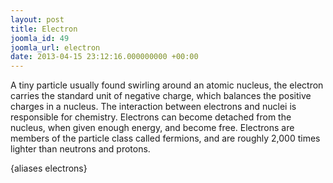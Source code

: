 ```yaml
---
layout: post
title: Electron
joomla_id: 49
joomla_url: electron
date: 2013-04-15 23:12:16.000000000 +00:00
---
```

<p>A tiny particle usually found swirling around an atomic nucleus, the electron carries the standard unit of negative charge, which balances the positive charges in a nucleus. The interaction between electrons and nuclei is responsible for chemistry. Electrons can become detached from the nucleus, when given enough energy, and become free. Electrons are members of the particle class called fermions, and are roughly 2,000 times lighter than neutrons and protons.</p>
<p>{aliases electrons}</p>
